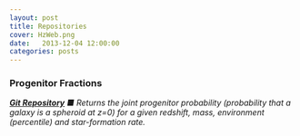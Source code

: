 ```yaml
---
layout: post
title: Repositories
cover: HzWeb.png
date:   2013-12-04 12:00:00
categories: posts
---
```


### Progenitor Fractions
[***Git Repository***](https://github.com/garrethmartin/progenitor-fractions/ "github") *&#9632; Returns the joint progenitor probability (probability that a galaxy is a spheroid at z=0) for a given redshift, mass, environment (percentile) and star-formation rate.*
